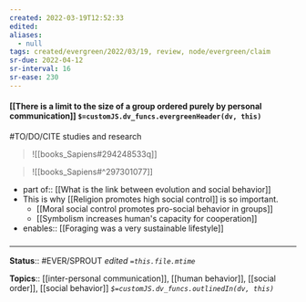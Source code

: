 ```yaml
---
created: 2022-03-19T12:52:33 
edited: 
aliases:
  - null
tags: created/evergreen/2022/03/19, review, node/evergreen/claim
sr-due: 2022-04-12
sr-interval: 16
sr-ease: 230
---
```


#### [[There is a limit to the size of a group ordered purely by personal communication]] `$=customJS.dv_funcs.evergreenHeader(dv, this)`

#TO/DO/CITE studies and research

> ![[books_Sapiens#294248533q]]


> ![[books_Sapiens#^297301077]]

- part of:: [[What is the link between evolution and social behavior]]
- This is why [[Religion promotes high social control]] is so important.
	- [[Moral social control promotes pro-social behavior in groups]]
	- [[Symbolism increases human's capacity for cooperation]]
- enables:: [[Foraging was a very sustainable lifestyle]]

### <hr class="footnote"/>

**Status**:: #EVER/SPROUT
*edited `=this.file.mtime`*

**Topics**:: [[inter-personal communication]], [[human behavior]], [[social order]], [[social behavior]]
*`$=customJS.dv_funcs.outlinedIn(dv, this)`*
